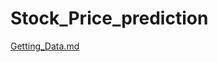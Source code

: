 # Stock_Price_prediction


[Getting_Data.md](https://github.com/VladimirPoplavsky/Stock_Price_prediction/files/8987411/Getting_Data.md)
